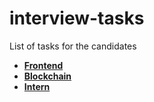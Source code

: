 # interview-tasks
List of tasks for the candidates

* [**Frontend**](./frontend) 
* [**Blockchain**](./blockchain) 
* [**Intern**](./basic) 

